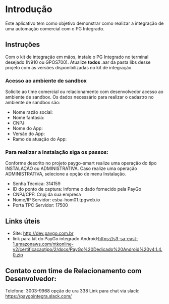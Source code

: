 # Introdução
Este aplicativo tem como objetivo demonstrar como realizar a integração
de uma automação comercial com o PG Integrado.

## Instruções
Com o kit de integração em mãos, instale o PG Integrado no terminal
desejado (N910 ou GPOS700). Atualize **todos** .aar da pasta libs desse
projeto com as versões disponibilizadas no kit de integração.

### Acesso ao ambiente de sandbox
Solicite ao time comercial ou relacionamento com desenvolvedor acesso ao ambiente de sandbox.
Os dados necessário para realizar o cadastro no ambiente de sandbox são:
* Nome razão social:
* Nome fantasia:
* CNPJ:
* Nome do App:
* Versão do App:
* Ramo de atuação do App:

### Para realizar a instalação siga os passos:
Conforme descrito no projeto paygo-smart realize uma operação do tipo INSTALAÇÃO ou ADMINISTRATIVA.
Caso realize uma operação ADMINISTRATIVA, selecione a opção de menu Instalação.
* Senha Técnica: 314159
* ID do ponto de captura: Informe o dado fornecido pela PayGo
* CNPJ/CPF: Cnpj da sua empresa
* Nome/IP Servidor: esba-hom01.tpgweb.io
* Porta TPC Servidor: 17500


## Links úteis
- Site: http://dev.paygo.com.br
- link para kit do PayGo integrado Android:https://s3-sa-east-1.amazonaws.com/ntkonline-v2/certificacaotipo/2/docs/PayGo%20Dedicado%20Android%20v4.1.4.0.zip

## Contato com time de Relacionamento com Desenvolvedor:
Telefone: 3003-9968 opção de ura 338
Link para chat via slack: https://paygointegra.slack.com/
